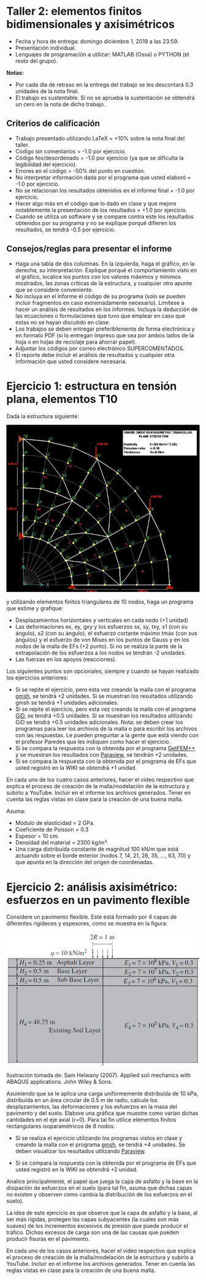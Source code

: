 # Taller 2: elementos finitos bidimensionales y axisimétricos

* Fecha y hora de entrega: domingo diciembre 1, 2019 a las 23:59.
* Presentación individual.
* Lenguajes de programación a utilizar: MATLAB (Ossa) o PYTHON (el resto del grupo).

**Notas:** 
* Por cada día de retraso en la entrega del trabajo se les descontará 0.3 unidades de la nota final.
* El trabajo es sustentable. Si no se aprueba la sustentación se obtendrá un cero en la nota de dicho trabajo.

## Criterios de calificación
* Trabajo presentado utilizando LaTeX = +10% sobre la nota final del taller.
* Codigo sin comentarios = -1.0 por ejercicio.
* Código feo/desordenado = -1.0 por ejercicio (ya que se dificulta la legibilidad del ejercicio).
* Errores en el código = -50% del punto en cuestión.
* No interpretar información dada por el programa que usted elaboró = -1.0 por ejercicio.
* No se relacionan los resultados obtenidos en el informe final = -1.0 por ejercicio.
* Hacer algo más en el código que lo dado en clase y que mejore notablemente la presentación de los resultados = +1.0 por ejercicio.
* Cuando se utiliza un software y se compare contra este los resultados obtenidos por su programa y no se explique porqué difieren los resultados, se tendrá -0.5 por ejercicio.

## Consejos/reglas para presentar el informe
* Haga una tabla de dos columnas. En la izquierda, haga el gráfico, en la derecha, su interpretación. Explique porqué el comportamiento visto en el gráfico, localice los puntos con los valores máximos y mínimos mostrados, las zonas críticas de la estructura, y cualquier otro apunte que se considere conveniente.
* No incluya en el informe el código de su programa (solo se pueden incluir fragmentos en caso extremadamente necesario). Limítese a hacer un análisis de resultados en los informes. Incluya la deducción de las ecuaciones o formulaciones que tuvo que emplear en caso que estas no se hayan discutido en clase.
* Los trabajos se deben entregar preferiblemente de forma electrónica y en formato PDF (si lo entregan impreso que sea por ambos lados de la hoja o en hojas de reciclaje para ahorrar papel). 
* Adjuntar los códigos por correo electrónico SUPERCOMENTADOS. 
* El reporte debe incluir el análisis de resultados y cualquier otra información que usted considere necesaria.

# Ejercicio 1: estructura en tensión plana, elementos T10
Dada la estructura siguiente:

![taller_T10.jpg](figs/taller_T10.jpg)

y utilizando elementos finitos triangulares de 10 nodos, haga un programa que estime y grafique:
* Desplazamientos horizontales y verticales en cada nodo (+1 unidad)
* Las deformaciones ex, ey, gxy y los esfuerzos sx, sy, txy, s1 (con su ángulo), s2 (con su ángulo), el esfuerzo cortante máximo tmáx (con sus ángulos) y el esfuerzo de von Mises en los puntos de Gauss y en los nodos de la malla de EFs (+2 punto). Si no se realiza la parte de la extrapolación de los esfuerzos a los nodos se tendrán -2 unidades.
* Las fuerzas en los apoyos (reacciones).

Los siguientes puntos son opcionales, siempre y cuando se hayan realizado los ejercicios anteriores:
 * Si se repite el ejercicio, pero esta vez creando la malla con el programa [gmsh](http://gmsh.info/), se tendrá +2 unidades. Si se muestran los resultados utilizando gmsh se tendrá +1 unidades adicionales. 
 * Si se repite el ejercicio, pero esta vez creando la malla con el programa [GiD](https://www.gidhome.com/), se tendrá +0.5 unidades. Si se muestran los resultados utilizando GiD se tendrá +0.5 unidades adicionales. Nota: se deben crear los programas para leer los archivos de la malla o para escribir los archivos con las respuestas. Le pueden preguntar a la gente que está viendo con el profesor Paredes que les indiquen como hacer el ejercicio.
 * Si se compara la respuesta con la obtenida por el programa [GetFEM++](http://getfem.org/index.html) y se muestran los resultados con [Paraview](https://www.paraview.org/), se tendrán +2 unidades.
 * Si se compara la respuesta con la obtenida por el programa de EFs que usted registró en la WIKI se obtendrá +1 unidad.

En cada uno de los cuatro casos anteriores, hacer el video respectivo que explica el proceso de creación de la malla/modelación de la estructura y subirlo a YouTube. Incluir en el informe los archivos generados. Tener en cuenta las reglas vistas en clase para la creación de una buena malla.

Asuma:
* Módulo de elasticidad = 2 GPa.
* Coeficiente de Poisson = 0.3
* Espesor = 10 cm.
* Densidad del material = 2300 kg/m³.
* Una carga distribuída constante de magnitud 100 kN/m que está actuando sobre el borde exterior (nodos 7, 14, 21, 28, 35, ..., 63, 70) y que apunta en la dirección del origen de coordenadas.
<!--- 
X(theta) = 1 + theta, Y(theta) = theta^2, teniendo en cuenta que theta varía entre 0 y pi/2
--->

# Ejercicio 2: análisis axisimétrico: esfuerzos en un pavimento flexible

Considere un pavimento flexible. Este está formado por 4 capas de diferentes rigideces y espesores, como se muestra en la figura:

![figs/pavimento_axisimetrico.png](figs/pavimento_axisimetrico.png)

Ilustración tomada de: Sam Helwany (2007). Applied soil mechanics with ABAQUS applications. John Wiley & Sons.

Asumiendo que se le aplica una carga uniformemente distribuída de 10 kPa, distribuída en un área circular de 0.5 m de radio, calcule los desplazamientos, las deformaciones y los esfuerzos en la masa del pavimento y del suelo. Elabore una gráfica que muestre como varían dichas cantidades en el eje axial (r=0). Para tal fin utilice elementos finitos rectangulares isoparamétricos de 8 nodos.

* Si se realiza el ejercicio utilizando los programas vistos en clase y creando la malla con el programa [gmsh](http://gmsh.info/), se tendrá +4 unidades. Se deben visualizar los resultados utilizando [Paraview](https://www.paraview.org/).

 * Si se compara la respuesta con la obtenida por el programa de EFs que usted registró en la WIKI se obtendrá +2 unidad.

Analice principalmente, el papel que juega la capa de asfalto y la base en la disipación de esfuerzos en el suelo (para tal fin, asuma que dichas capas no existen y observen como cambia la distribución de los esfuerzos en el suelo).

La idea de este ejercicio es que observe que la capa de asfalto y la base, al ser más rígidas, protegen las capas subyacentes (la cuales son más suaves) de los incrementos excesivos de presión que puede producir el tráfico. Dichos excesos de carga son una de las causas que pueden producir fisuras en el pavimento.

En cada uno de los casos anteriores, hacer el video respectivo que explica el proceso de creación de la malla/modelación de la estructura y subirlo a YouTube. Incluir en el informe los archivos generados. Tener en cuenta las reglas vistas en clase para la creación de una buena malla.
